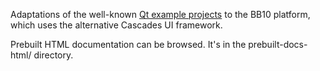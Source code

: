 Adaptations of the well-known [Qt example projects][1] to the BB10
platform, which uses the alternative Cascades UI framework.

Prebuilt HTML documentation can be browsed.  It's in the
prebuilt-docs-html/ directory.

[1]: http://doc.qt.nokia.com/4.7-snapshot/all-examples.html
